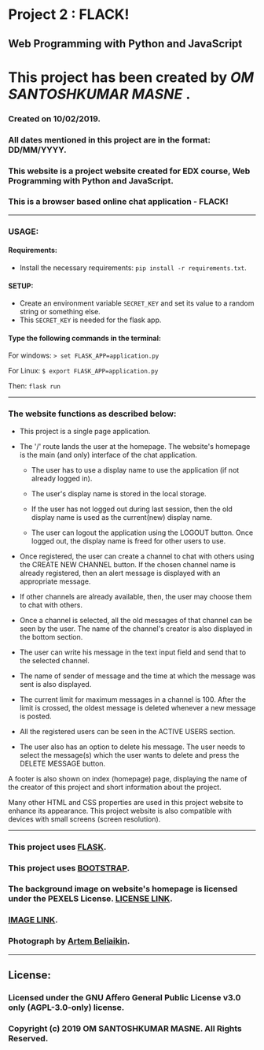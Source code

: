 # Project 2 : FLACK!

## Web Programming with Python and JavaScript

# This project has been created by ***OM SANTOSHKUMAR MASNE*** .

### Created on 10/02/2019.
### All dates mentioned in this project are in the format: DD/MM/YYYY.

### This website is a project website created for EDX course, Web Programming with Python and JavaScript.

### This is a browser based online chat application - FLACK!

---

### USAGE:

#### Requirements:
* Install the necessary requirements: `pip install -r requirements.txt`.

#### SETUP:

* Create an environment variable `SECRET_KEY` and set its value to a random string or something else.
* This `SECRET_KEY` is needed for the flask app.

#### Type the following commands in the terminal:

For windows:
`> set FLASK_APP=application.py`

For Linux:
`$ export FLASK_APP=application.py`

Then: `flask run`

---

### The website functions as described below:

* This project is a single page application.

* The '/' route lands the user at the homepage. The website's homepage is the main (and only) interface of the chat application.

    * The user has to use a display name to use the application (if not already logged in).

    * The user's display name is stored in the local storage.

    * If the user has not logged out during last session, then the old display name is used as the current(new) display name.

    * The user can logout the application using the LOGOUT button. Once logged out, the display name is freed for other users to use.

* Once registered, the user can create a channel to chat with others using the CREATE NEW CHANNEL button. If the chosen channel name is already registered, then an alert message is displayed with an appropriate message.

* If other channels are already available, then, the user may choose them to chat with others.

* Once a channel is selected, all the old messages of that channel can be seen by the user. The name of the channel's creator is also displayed in the bottom section.

* The user can write his message in the text input field and send that to the selected channel.

* The name of sender of message and the time at which the message was sent is also displayed.

* The current limit for maximum messages in a channel is 100. After the limit is crossed, the oldest message is deleted whenever a new message is posted.

* All the registered users can be seen in the ACTIVE USERS section.

* The user also has an option to delete his message. The user needs to select the message(s) which the user wants to delete and press the DELETE MESSAGE button.


A footer is also shown on index (homepage) page, displaying the name of the creator of this project and short information about the project.

Many other HTML and CSS properties are used in this project website to enhance its appearance.
This project website is also compatible with devices with small screens (screen resolution).

---

### This project uses [FLASK](https://palletsprojects.com/p/flask/).

### This project uses [BOOTSTRAP](https://getbootstrap.com).

### The background image on website's homepage is licensed under the PEXELS License. [LICENSE LINK](https://www.pexels.com/photo-license/). 
### [IMAGE LINK](https://www.pexels.com/photo/aerial-view-of-seashore-near-large-grey-rocks-853199/).
### Photograph by [Artem Beliaikin](https://www.pexels.com/@belart84).

---

## License:
### Licensed under the GNU Affero General Public License v3.0 only (AGPL-3.0-only) license.
### Copyright (c) 2019 OM SANTOSHKUMAR MASNE. All Rights Reserved.
